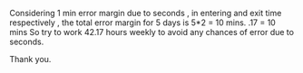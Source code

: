 Considering 1 min error margin due to seconds , in entering and exit time respectively , the total error margin for 5 days is 5*2 = 10 mins. 
.17 = 10 mins 
So try to work 42.17 hours weekly to avoid any chances of error due to seconds.

Thank you.
